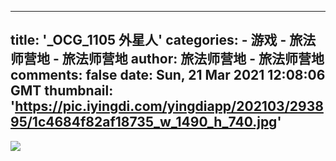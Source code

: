 
---
title: '_OCG_1105 外星人'
categories: 
    - 游戏
    - 旅法师营地 - 旅法师营地
author: 旅法师营地 - 旅法师营地
comments: false
date: Sun, 21 Mar 2021 12:08:06 GMT
thumbnail: 'https://pic.iyingdi.com/yingdiapp/202103/293895/1c4684f82af18735_w_1490_h_740.jpg'
---

<div>   
<img src="https://pic.iyingdi.com/yingdiapp/202103/293895/1c4684f82af18735_w_1490_h_740.jpg" referrerpolicy="no-referrer"><br><p></p>  
</div>
            